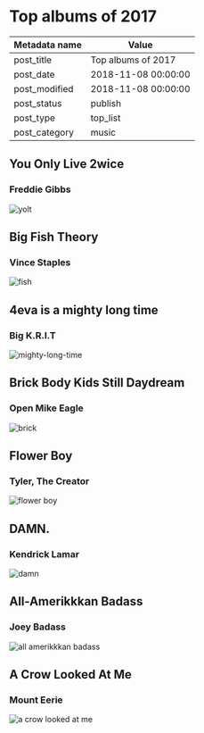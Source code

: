 # Top albums of 2017

| Metadata name | Value               |
| ------------- | ------------------- |
| post_title | Top albums of 2017 |
| post_date | 2018-11-08 00:00:00 |
| post_modified | 2018-11-08 00:00:00 |
| post_status | publish |
| post_type | top_list |
| post_category | music |

## You Only Live 2wice

### Freddie Gibbs

![yolt](/blog-posts/images/yolt.jpg)

## Big Fish Theory

### Vince Staples

![fish](/blog-posts/images/fish.jpg)

## 4eva is a mighty long time

### Big K.R.I.T

![mighty-long-time](/blog-posts/images/mighty-long-time.jpg)

## Brick Body Kids Still Daydream

### Open Mike Eagle

![brick](/blog-posts/images/brick.jpg)

## Flower Boy

### Tyler, The Creator

![flower boy](/blog-posts/images/flower-boy.jpg)

## DAMN.

### Kendrick Lamar

![damn](/blog-posts/images/damn.jpg)

## All-Amerikkkan Badass

### Joey Badass

![all amerikkkan badass](/blog-posts/images/all-amerikkkan.jpg)

## A Crow Looked At Me

### Mount Eerie

![a crow looked at me](/blog-posts/images/a-crow.jpg)
